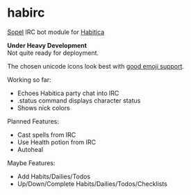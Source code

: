 # habirc
[Sopel][1] IRC bot module for [Habitica][2]

**Under Heavy Development**  
Not quite ready for deployment.

The chosen unicode icons look best with [good emoji support][3].

Working so far:

* Echoes Habitica party chat into IRC
* .status command displays character status
* Shows nick colors

Planned Features:

* Cast spells from IRC
* Use Health potion from IRC
* Autoheal

Maybe Features:

* Add Habits/Dailies/Todos
* Up/Down/Complete Habits/Dailies/Todos/Checklists

[1]: https://github.com/sopel-irc/sopel
[2]: https://habitica.com
[3]: https://github.com/eosrei/emojione-color-font